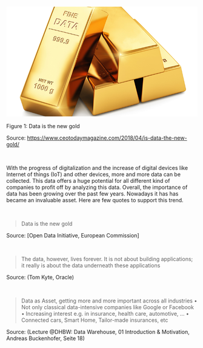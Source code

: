![Ephemeral container storage](./assets/data-is-the-new-gold.jpg)

Figure 1: Data is the new gold

Source: https://www.ceotodaymagazine.com/2018/04/is-data-the-new-gold/

&nbsp;

With the progress of digitalization and the increase of digital devices like Internet of things (IoT) and other devices, more and more data can be collected. This data offers a huge potential for all different kind of companies to profit off by analyzing this data. Overall, the importance of data has been growing over the past few years. Nowadays it has has became an invaluable asset. Here are few quotes to support this trend.

&nbsp;

> Data is the new gold

Source: [Open Data Initiative, European Commission]

&nbsp;

> The data, however, lives forever.
> It is not about building applications;
> it really is about the data
> underneath these applications

Source: (Tom Kyte, Oracle)

&nbsp;

> Data as Asset, getting more and more important across all industries
> • Not only classical data-intensive companies like Google or Facebook
> • Increasing interest e.g. in insurance, health care, automotive, …
> • Connected cars, Smart Home, Tailor-made insurances, etc

Source: (Lecture @DHBW: Data Warehouse, 01 Introduction & Motivation, Andreas Buckenhofer, Seite 18)
